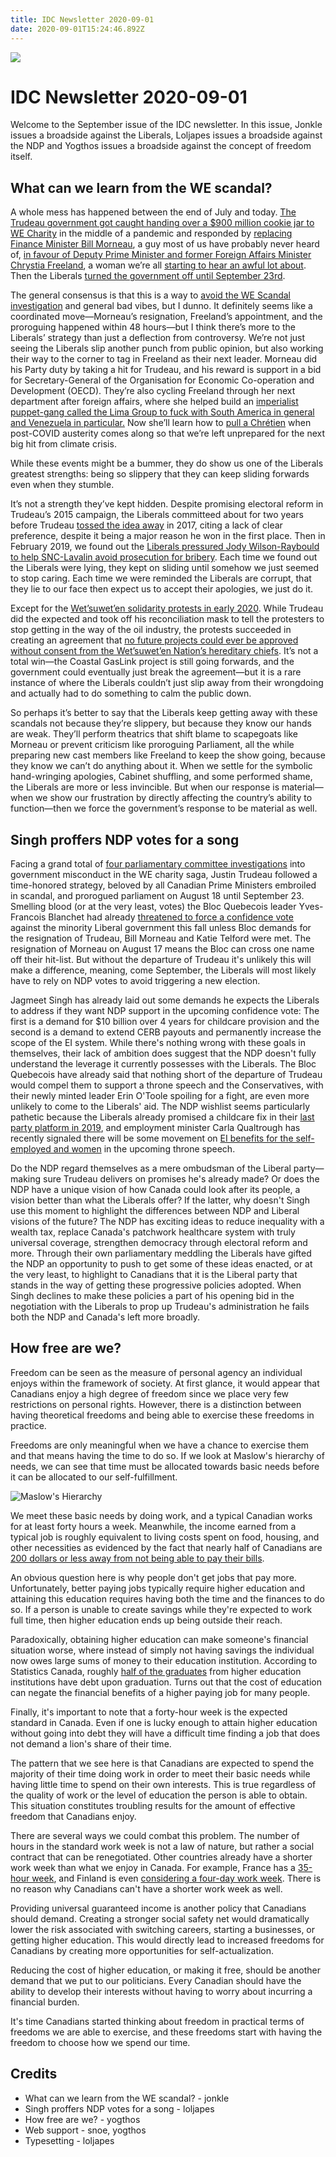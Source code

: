 ```yaml
---
title: IDC Newsletter 2020-09-01
date: 2020-09-01T15:24:46.892Z
---
```

![](/images/uploads/idc-logo.png)

# IDC Newsletter 2020-09-01

Welcome to the September issue of the IDC newsletter. In this issue, Jonkle issues a broadside against the Liberals, Loljapes issues a broadside against the NDP and Yogthos issues a broadside against the concept of freedom itself. 

## What can we learn from the WE scandal?

A whole mess has happened between the end of July and today. [The Trudeau government got caught handing over a $900 million cookie jar to WE Charity](https://www.cbc.ca/news/politics/wecharity-trudeau-mario-dion-probe-1.5637195) in the middle of a pandemic and responded by [replacing Finance Minister Bill Morneau](https://globalnews.ca/news/7282904/bill-morneau-steps-down/), a guy most of us have probably never heard of, [in favour of Deputy Prime Minister and former Foreign Affairs Minister Chrystia Freeland](https://www.cbc.ca/news/politics/trudeau-cabinet-finance-minister-1.5690404), a woman we’re all [starting to hear an awful lot about](https://globalnews.ca/news/7291527/chrystia-freeland-finance-portfolio/). Then the Liberals [turned the government off until September 23rd](https://www.cbc.ca/news/politics/liberal-government-trudeau-prorogue-government-1.5690515).

The general consensus is that this is a way to [avoid the WE Scandal investigation](https://www.theguardian.com/world/2020/aug/18/justin-trudeau-scandal-prorogue-parliament) and general bad vibes, but I dunno. It definitely seems like a coordinated move—Morneau’s resignation, Freeland’s appointment, and the proroguing happened within 48 hours—but I think there’s more to the Liberals’ strategy than just a deflection from controversy. We’re not just seeing the Liberals slip another punch from public opinion, but also working their way to the corner to tag in Freeland as their next leader. Morneau did his Party duty by taking a hit for Trudeau, and his reward is support in a bid for Secretary-General of the Organisation for Economic Co-operation and Development (OECD). They’re also cycling Freeland through her next department after foreign affairs, where she helped build an [imperialist puppet-gang called the Lima Group to fuck with South America in general and Venezuela in particular.](https://www.canada.ca/en/global-affairs/news/2019/02/lima-group-declaration-february-25-2019.html) Now she’ll learn how to [pull a Chrétien](https://canadiandimension.com/articles/view/jean-chretiens-austerity-made-canada-less-prepared-for-covid-19) when post-COVID austerity comes along so that we’re left unprepared for the next big hit from climate crisis.

While these events might be a bummer, they do show us one of the Liberals greatest strengths: being so slippery that they can keep sliding forwards even when they stumble.

It’s not a strength they’ve kept hidden. Despite promising electoral reform in Trudeau’s 2015 campaign, the Liberals committeed about for two years before Trudeau [tossed the idea away](https://www.macleans.ca/politics/ottawa/trudeau-abandons-promise-for-electoral-reform/) in 2017, citing a lack of clear preference, despite it being a major reason he won in the first place. Then in February 2019, we found out the [Liberals pressured Jody Wilson-Raybould to help SNC-Lavalin avoid prosecution for bribery](https://www.cnn.com/2019/03/06/americas/canada-politics-explainer/index.html). Each time we found out the Liberals were lying, they kept on sliding until somehow we just seemed to stop caring. Each time we were reminded the Liberals are corrupt, that they lie to our face then expect us to accept their apologies, we just do it.

Except for the [Wet’suwet’en solidarity protests in early 2020](https://www.thestar.com/news/canada/2020/02/11/key-moments-in-the-coastal-gaslink-and-wetsuweten-conflict-a-timeline.html). While Trudeau did the expected and took off his reconciliation mask to tell the protesters to stop getting in the way of the oil industry, the protests succeeded in creating an agreement that [no future projects could ever be approved without consent from the Wet’suwet’en Nation’s hereditary chiefs](https://ricochet.media/en/3109/landmark-agreement-recognizes-wetsuweten-hereditary-chiefs-and-sparks-protests-from-band-councils). It’s not a total win—the Coastal GasLink project is still going forwards, and the government could eventually just break the agreement—but it is a rare instance of where the Liberals couldn’t just slip away from their wrongdoing and actually had to do something to calm the public down.

So perhaps it’s better to say that the Liberals keep getting away with these scandals not because they’re slippery, but because they know our hands are weak. They’ll perform theatrics that shift blame to scapegoats like Morneau or prevent criticism like proroguing Parliament, all the while preparing new cast members like Freeland to keep the show going, because they know we can’t do anything about it. When we settle for the symbolic hand-wringing apologies, Cabinet shuffling, and some performed shame, the Liberals are more or less invincible. But when our response is material—when we show our frustration by directly affecting the country’s ability to function—then we force the government’s response to be material as well.

## Singh proffers NDP votes for a song

Facing a grand total of [four parliamentary committee investigations](https://globalnews.ca/news/7283553/justin-trudeau-prorogation-coronavirus/) into government misconduct in the WE charity saga, Justin Trudeau followed a time-honored strategy, beloved by all Canadian Prime Ministers embroiled in scandal, and prorogued parliament on August 18 until September 23. Smelling blood (or at the very least, votes) the Bloc Quebecois leader Yves-Francois Blanchet had already [threatened to force a confidence vote](https://nationalpost.com/news/politics/senate-meets-to-vote-on-bill-on-wage-subsidy-disability-payments-for-covid-19) against the minority Liberal government this fall unless Bloc demands for the resignation of Trudeau, Bill Morneau and Katie Telford were met. The resignation of Morneau on August 17 means the Bloc can cross one name off their hit-list. But without the departure of Trudeau it's unlikely this will make a difference, meaning, come September, the Liberals will most likely have to rely on NDP votes to avoid triggering a new election. 

Jagmeet Singh has already laid out some demands he expects the Liberals to address if they want NDP support in the upcoming confidence vote: The first is a demand for $10 billion over 4 years for childcare provision and the second is a demand to extend CERB payouts and permanently increase the scope of the EI system. While there's nothing wrong with these goals in themselves, their lack of ambition does suggest that the NDP doesn't fully understand the leverage it currently possesses with the Liberals. The Bloc Quebecois have already said that nothing short of the departure of Trudeau would compel them to support a throne speech and the Conservatives, with their newly minted leader Erin O'Toole spoiling for a fight, are even more unlikely to come to the Liberals' aid. The NDP wishlist seems particularly pathetic because the Liberals already promised a childcare fix in their [last party platform in 2019](https://www2.liberal.ca/wp-content/uploads/sites/292/2019/09/Forward-A-real-plan-for-the-middle-class.pdf), and employment minister Carla Qualtrough has recently signaled there will be some movement on [EI benefits for the self-employed and women](https://www.cbc.ca/radio/thehouse/jagmeet-singh-tallies-up-the-price-for-ndp-to-support-fall-throne-speech-chris-hall-1.5695293) in the upcoming throne speech. 

Do the NDP regard themselves as a mere ombudsman of the Liberal party—making sure Trudeau delivers on promises he's already made? Or does the NDP have a unique vision of how Canada could look after its people, a vision better than what the Liberals offer? If the latter, why doesn't Singh use this moment to highlight the differences between NDP and Liberal visions of the future? The NDP has exciting ideas to reduce inequality with a wealth tax, replace Canada's patchwork healthcare system with truly universal coverage, strengthen democracy through electoral reform and more. Through their own parliamentary meddling the Liberals have gifted the NDP an opportunity to push to get some of these ideas enacted, or at the very least, to highlight to Canadians that it is the Liberal party that stands in the way of getting these progressive policies adopted. When Singh declines to make these policies a part of his opening bid in the negotiation with the Liberals to prop up Trudeau's administration he fails both the NDP and Canada's left more broadly.

## How free are we?

Freedom can be seen as the measure of personal agency an individual enjoys within the framework of society. At first glance, it would appear that Canadians enjoy a high degree of freedom since we place very few restrictions on personal rights. However, there is a distinction between having theoretical freedoms and being able to exercise these freedoms in practice.

Freedoms are only meaningful when we have a chance to exercise them and that means having the time to do so. If we look at Maslow's hierarchy of needs, we can see that time must be allocated towards basic needs before it can be allocated to our self-fulfillment.

![Maslow's Hierarchy](/images/uploads/maslows_hierarchy_of_needs.png)

We meet these basic needs by doing work, and a typical Canadian works for at least forty hours a week. Meanwhile, the income earned from a typical job is roughly equivalent to living costs spent on food, housing, and other necessities as evidenced by the fact that nearly half of Canadians are [200 dollars or less away from not being able to pay their bills](https://globalnews.ca/news/3434447/over-half-of-canadians-are-200-or-less-away-from-not-being-able-to-pay-bills/).

An obvious question here is why people don't get jobs that pay more. Unfortunately, better paying jobs typically require higher education and attaining this education  requires having both the time and the finances to do so. If a person is unable to create savings while they're expected to work full time, then higher education ends up being outside their reach.

Paradoxically, obtaining higher education can make someone's financial situation worse, where instead of simply not having savings the individual now owes large sums of money to their education institution. According to Statistics Canada, roughly [half of the graduates](https://www150.statcan.gc.ca/t1/tbl1/en/tv.action?pid=3710003601) from higher education institutions have debt upon graduation. Turns out that the cost of education can negate the financial benefits of a higher paying job for many people.

Finally, it's important to note that a forty-hour week is the expected standard in Canada. Even if one is lucky enough to attain higher education without going into debt they will have a difficult time finding a job that does not demand a lion's share of their time.

The pattern that we see here is that Canadians are expected to spend the majority of their time doing work in order to meet their basic needs while having little time to spend on their own interests. This is true regardless of the quality of work or the level of education the person is able to obtain. This situation constitutes troubling results for the amount of effective freedom that Canadians enjoy.

There are several ways we could combat this problem. The number of hours in the standard work week is not a law of nature, but rather a social contract that can be renegotiated. Other countries already have a shorter work week than what we enjoy in Canada. For example, France has a [35-hour week](https://en.wikipedia.org/wiki/35-hour_workweek), and Finland is even [considering a four-day work week](https://www.forbes.com/sites/jackkelly/2020/01/08/finlands-prime-ministers-aspirational-goal-of-a-six-hour-four-day-workweek-will-this-ever-happen/#38eff06d3638). There is no reason why Canadians can't have a shorter work week as well.

Providing universal guaranteed income is another policy that Canadians should demand. Creating a stronger social safety net would dramatically lower the risk associated with switching careers, starting a businesses, or getting higher education. This would directly lead to increased freedoms for Canadians by creating more opportunities for self-actualization.

Reducing the cost of higher education, or making it free, should be another demand that we put to our politicians. Every Canadian should have the ability to develop their interests without having to worry about incurring a financial burden.

It's time Canadians started thinking about freedom in practical terms of freedoms we are able to exercise, and these freedoms start with having the freedom to choose how we spend our time.

## Credits

* What can we learn from the WE scandal? - jonkle
* Singh proffers NDP votes for a song - loljapes
* How free are we? - yogthos
* Web support - snoe, yogthos
* Typesetting - loljapes